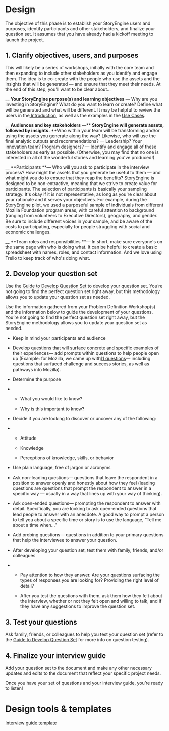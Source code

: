 # Design

The objective of this phase is to establish your StoryEngine users and purposes, identify participants and other stakeholders, and finalize your question set. It assumes that you have already had a kickoff meeting to launch the project.

## 1. Clarify objectives, users, and purposes

This will likely be a series of workshops, initially with the core team and then expanding to include other stakeholders as you identify and engage them. The idea is to co-create with the people who use the assets and the insights that will be generated — and ensure that they meet their needs. At the end of this step, you'll want to be clear about...

\_\_ **Your StoryEngine purpose\(s\) and learning objectives** — Why are you investing in StoryEngine? What do you want to learn or create? Define what will be generated and what will be different. It may be helpful to review the users in the[ Introduction](/README.md), as well as the examples in the [Use Cases](/use-cases.md).

\_\_ **Audiences and key stakeholders** —** **StoryEngine will generate assets, followed by insights.** **Who within your team will be transforming and/or using the assets you generate along the way? Likewise, who will use the final analytic outputs and recommendations? — Leadership? Your innovation team? Program designers? — Identify and engage all of these stakeholders as early as possible. \(Otherwise, you may find that no one is interested in all of the wonderful stories and learning you've produced!\)

\_\_ **Participants **— Who will you ask to participate in the interview process? How might the assets that you generate be useful to them — and what might you do to ensure that they reap the benefits? StoryEngine is designed to be non-extractive, meaning that we strive to create value for participants. The selection of participants is basically your sampling strategy. It's okay if it is not representative, as long as you're clear about your rationale and it serves your objectives. For example, during the StoryEngine pilot, we used a purposeful sample of individuals from different Mozilla Foundation program areas, with careful attention to background \(ranging from volunteers to Executive Directors\), geography, and gender. Be sure to include different voices in your sample, and be aware of the costs to participating, especially for people struggling with social and economic challenges.

\_\_ **Team roles and responsibilities **— In short, make sure everyone's on the same page with who is doing what. It can be helpful to create a basic spreadsheet with names, roles, and contact information. And we love using Trello to keep track of who's doing what.

## 2. D**evelop your question set**

Use the [Guide to Develop Question Set](https://docs.google.com/document/d/1ZxwAwloIrCGI9nruF8r7k5PQ10gcOXvY9rpD1nsYVTM/edit?usp=sharing) to develop your question set. You’re not going to find the perfect question set right away, but this methodology allows you to update your question set as needed.

Use the information gathered from your Problem Definition Workshop\(s\) and the information below to guide the development of your questions. You’re not going to find the perfect question set right away, but the StoryEngine methodology allows you to update your question set as needed.

* Keep in mind your participants and audience

* Develop questions that will surface concrete and specific examples of their experiences— add prompts within questions to help people open up \(Example: for Mozilla, we came up with[11 questions](https://storyengine.io/questions/)— including questions that surfaced challenge and success stories, as well as pathways into Mozilla\).

* Determine the purpose

* * What you would like to know?

  * Why is this important to know?
* Decide if you are looking to discover or uncover any of the following:

* * Attitude

  * Knowledge

  * Perceptions of knowledge, skills, or behavior
* Use plain language, free of jargon or acronyms

* Ask non-leading questions— questions that leave the respondent in a position to answer openly and honestly about how they feel \(leading questions are questions that prompt the respondent to answer in a specific way — usually in a way that lines up with your way of thinking\).

* Ask open-ended questions— prompting the respondent to answer with detail. Specifically, you are looking to ask open-ended questions that lead people to answer with an anecdote. A good way to prompt a person to tell you about a specific time or story is to use the language, “Tell me about a time when…”

* Add probing questions— questions in addition to your primary questions that help the interviewee to answer your question.

* After developing your question set, test them with family, friends, and/or colleagues

* * Pay attention to how they answer. Are your questions surfacing the types of responses you are looking for? Providing the right level of detail?

  * After you test the questions with them, ask them how they felt about the interview, whether or not they felt open and willing to talk, and if they have any suggestions to improve the question set.

## 3. **Test your questions**

Ask family, friends, or colleagues to help you test your question set \(refer to the [Guide to Develop Question Set](https://docs.google.com/document/d/1ZxwAwloIrCGI9nruF8r7k5PQ10gcOXvY9rpD1nsYVTM/edit?usp=sharing) for more info on question testing\).

## 4. Finalize your i**nterview guide**

Add your question set to the document and make any other necessary updates and edits to the document that reflect your specific project needs.

Once you have your set of questions and your interview guide, you’re ready to listen!

# Design tools & templates

[Interview guide template](https://www.gitbook.com/book/loup/storyengine/edit#)

